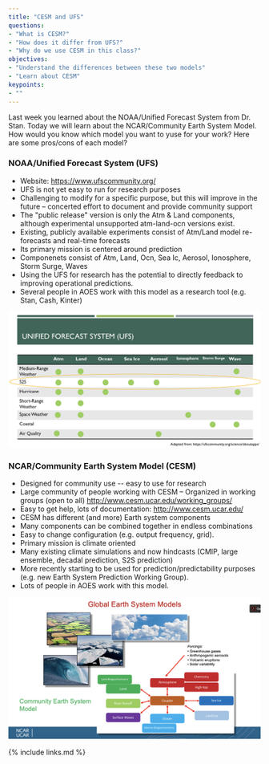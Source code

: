 ```yaml
---
title: "CESM and UFS"
questions:
- "What is CESM?"
- "How does it differ from UFS?"
- "Why do we use CESM in this class?"
objectives:
- "Understand the differences between these two models"
- "Learn about CESM" 
keypoints:
- ""
---
```


Last week you learned about the NOAA/Unified Forecast System from Dr. Stan.  Today we will learn about the NCAR/Community Earth System Model. How would you know which model you want to yuse for your work?  Here are some pros/cons of each model?

### NOAA/Unified Forecast System (UFS) 
*  Website: https://www.ufscommunity.org/
*  UFS is not yet easy to run for research purposes 
* Challenging to modify for a specific purpose, but this will improve in the future – concerted effort to document and provide community support 
* The "public release" version is only the Atm & Land components, although experimental unsupported atm-land-ocn versions exist.
* Existing, publicly available experiments consist of Atm/Land model re-forecasts and real-time forecasts 
* Its primary mission is centered around prediction 
* Componenets consist of Atm, Land, Ocn, Sea Ic, Aerosol, Ionosphere, Storm Surge, Waves
* Using the UFS for research has the potential to directly feedback to improving operational predictions. 
* Several people in AOES work with this model as a research tool (e.g. Stan, Cash, Kinter) 

![UFS](../fig/UFSComponents.png)

### NCAR/Community Earth System Model (CESM)
* Designed for community use -- easy to use for research 
* Large community of people working with CESM – Organized in working groups (open to all) http://www.cesm.ucar.edu/working_groups/ 
* Easy to get help, lots of documentation: http://www.cesm.ucar.edu/ 
* CESM has different (and more) Earth system components 
* Many components can be combined together in endless combinations 
* Easy to change configuration (e.g. output frequency, grid). 
* Primary mission is climate oriented 
* Many existing climate simulations and now hindcasts (CMIP, large ensemble, decadal prediction, S2S prediction) 
* More recently starting to be used for prediction/predictability purposes (e.g. new Earth System Prediction Working Group). 
* Lots of people in AOES work with this model. 

![CESM](../fig/CESMComponents.png)

{% include links.md %}

